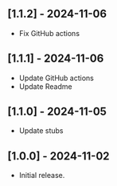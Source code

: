 ## [1.1.2] - 2024-11-06

* Fix GitHub actions

## [1.1.1] - 2024-11-06

* Update GitHub actions
* Update Readme

## [1.1.0] - 2024-11-05

* Update stubs

## [1.0.0] - 2024-11-02

* Initial release.
